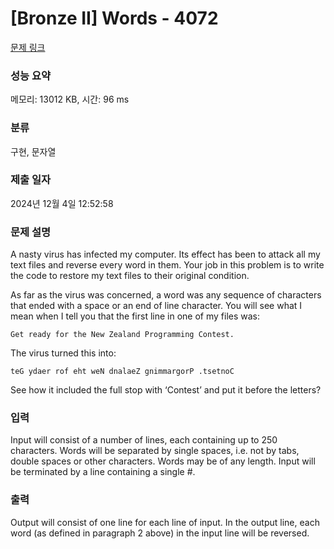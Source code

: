 # [Bronze II] Words - 4072 

[문제 링크](https://www.acmicpc.net/problem/4072) 

### 성능 요약

메모리: 13012 KB, 시간: 96 ms

### 분류

구현, 문자열

### 제출 일자

2024년 12월 4일 12:52:58

### 문제 설명

<p>A nasty virus has infected my computer. Its effect has been to attack all my text files and reverse every word in them. Your job in this problem is to write the code to restore my text files to their original condition.</p>

<p>As far as the virus was concerned, a word was any sequence of characters that ended with a space or an end of line character. You will see what I mean when I tell you that the first line in one of my files was:</p>

<p><code>Get ready for the New Zealand Programming Contest. </code></p>

<p>The virus turned this into:</p>

<p><code>teG ydaer rof eht weN dnalaeZ gnimmargorP .tsetnoC </code></p>

<p>See how it included the full stop with ‘Contest’ and put it before the letters?</p>

### 입력 

 <p>Input will consist of a number of lines, each containing up to 250 characters. Words will be separated by single spaces, i.e. not by tabs, double spaces or other characters. Words may be of any length. Input will be terminated by a line containing a single #.</p>

### 출력 

 <p>Output will consist of one line for each line of input. In the output line, each word (as defined in paragraph 2 above) in the input line will be reversed.</p>

